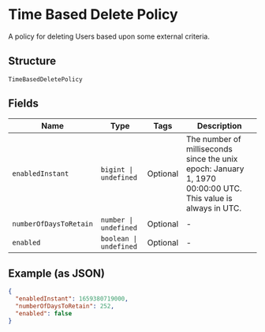 
# Time Based Delete Policy

A policy for deleting Users based upon some external criteria.

## Structure

`TimeBasedDeletePolicy`

## Fields

| Name | Type | Tags | Description |
|  --- | --- | --- | --- |
| `enabledInstant` | `bigint \| undefined` | Optional | The number of milliseconds since the unix epoch: January 1, 1970 00:00:00 UTC. This value is always in UTC. |
| `numberOfDaysToRetain` | `number \| undefined` | Optional | - |
| `enabled` | `boolean \| undefined` | Optional | - |

## Example (as JSON)

```json
{
  "enabledInstant": 1659380719000,
  "numberOfDaysToRetain": 252,
  "enabled": false
}
```

